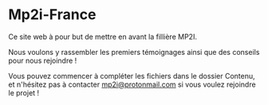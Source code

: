 # Mp2i-France
Ce site web à pour but de mettre en avant la fillière MP2I.

Nous voulons y rassembler les premiers témoignages ainsi que des conseils pour nous rejoindre !

Vous pouvez commencer à compléter les fichiers dans le dossier Contenu, et n'hésitez pas à contacter mp2i@protonmail.com si vous voulez rejoindre le projet !
